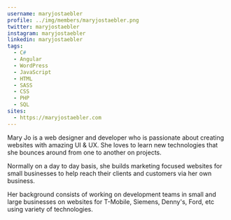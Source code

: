 ```yaml
---
username: maryjostaebler
profile: ../img/members/maryjostaebler.png
twitter: maryjostaebler
instagram: maryjostaebler
linkedin: maryjostaebler
tags:
  - C#
  - Angular
  - WordPress
  - JavaScript
  - HTML
  - SASS
  - CSS
  - PHP
  - SQL
sites:
  - https://maryjostaebler.com
---
```


Mary Jo is a web designer and developer who is passionate about creating websites with amazing UI & UX. She loves to learn new technologies that she bounces around from one to another on projects.

Normally on a day to day basis, she builds marketing focused websites for small businesses to help reach their clients and customers via her own business.

Her background consists of working on development teams in small and large businesses on websites for T-Mobile, Siemens, Denny's, Ford, etc using variety of technologies.
